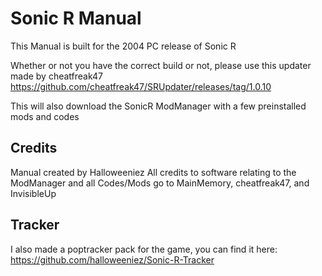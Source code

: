 # Sonic R Manual
This Manual is built for the 2004 PC release of Sonic R

Whether or not you have the correct build or not, please use this updater made by cheatfreak47
https://github.com/cheatfreak47/SRUpdater/releases/tag/1.0.10

This will also download the SonicR ModManager with a few preinstalled mods and codes

## Credits
Manual created by Halloweeniez
All credits to software relating to the ModManager and all Codes/Mods go to MainMemory, cheatfreak47, and InvisibleUp

## Tracker
I also made a poptracker pack for the game, you can find it here: https://github.com/halloweeniez/Sonic-R-Tracker
